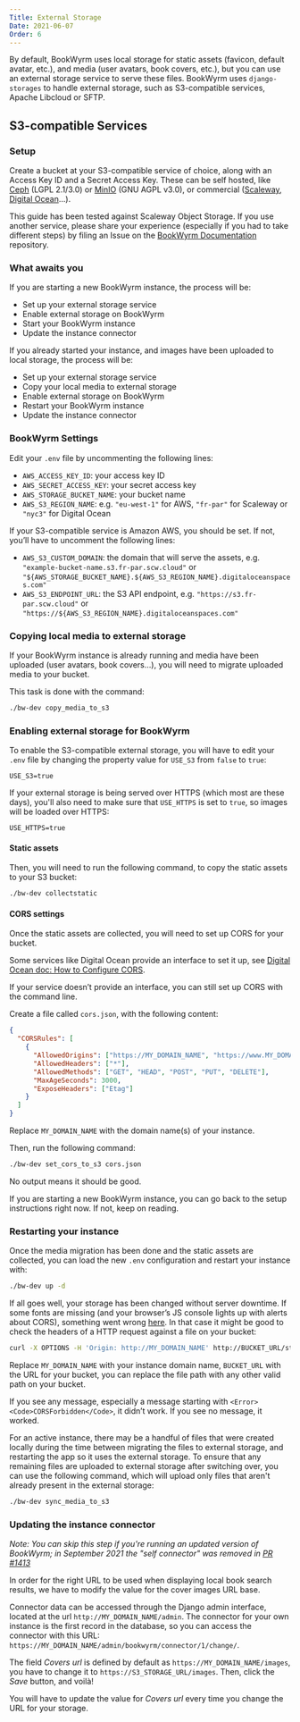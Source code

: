 ```yaml
---
Title: External Storage
Date: 2021-06-07
Order: 6
---
```


By default, BookWyrm uses local storage for static assets (favicon, default avatar, etc.), and media (user avatars, book covers, etc.), but you can use an external storage service to serve these files. BookWyrm uses `django-storages` to handle external storage, such as S3-compatible services, Apache Libcloud or SFTP.

## S3-compatible Services

### Setup

Create a bucket at your S3-compatible service of choice, along with an Access Key ID and a Secret Access Key. These can be self hosted, like [Ceph](https://ceph.io/en/) (LGPL 2.1/3.0) or [MinIO](https://min.io/) (GNU AGPL v3.0), or commercial ([Scaleway](https://www.scaleway.com/en/docs/object-storage-feature/), [Digital Ocean](https://www.digitalocean.com/community/tutorials/how-to-create-a-digitalocean-space-and-api-key)…).

This guide has been tested against Scaleway Object Storage. If you use another service, please share your experience (especially if you had to take different steps) by filing an Issue on the [BookWyrm Documentation](https://github.com/bookwyrm-social/documentation) repository.

### What awaits you

If you are starting a new BookWyrm instance, the process will be:

- Set up your external storage service
- Enable external storage on BookWyrm
- Start your BookWyrm instance
- Update the instance connector

If you already started your instance, and images have been uploaded to local storage, the process will be:

- Set up your external storage service
- Copy your local media to external storage
- Enable external storage on BookWyrm
- Restart your BookWyrm instance
- Update the instance connector

### BookWyrm Settings

Edit your `.env` file by uncommenting the following lines:

- `AWS_ACCESS_KEY_ID`: your access key ID
- `AWS_SECRET_ACCESS_KEY`: your secret access key
- `AWS_STORAGE_BUCKET_NAME`: your bucket name
- `AWS_S3_REGION_NAME`: e.g. `"eu-west-1"` for AWS, `"fr-par"` for Scaleway or `"nyc3"` for Digital Ocean 

If your S3-compatible service is Amazon AWS, you should be set. If not, you’ll have to uncomment the following lines:

- `AWS_S3_CUSTOM_DOMAIN`: the domain that will serve the assets, e.g. `"example-bucket-name.s3.fr-par.scw.cloud"` or `"${AWS_STORAGE_BUCKET_NAME}.${AWS_S3_REGION_NAME}.digitaloceanspaces.com"`
- `AWS_S3_ENDPOINT_URL`: the S3 API endpoint, e.g. `"https://s3.fr-par.scw.cloud"` or `"https://${AWS_S3_REGION_NAME}.digitaloceanspaces.com"`

### Copying local media to external storage

If your BookWyrm instance is already running and media have been uploaded (user avatars, book covers…), you will need to migrate uploaded media to your bucket.

This task is done with the command:

```bash
./bw-dev copy_media_to_s3
```

### Enabling external storage for BookWyrm

To enable the S3-compatible external storage, you will have to edit your `.env` file by changing the property value for `USE_S3` from `false` to `true`:

```
USE_S3=true
```

If your external storage is being served over HTTPS (which most are these days), you'll also need to make sure that `USE_HTTPS` is set to `true`, so images will be loaded over HTTPS:

```
USE_HTTPS=true
```

#### Static assets

Then, you will need to run the following command, to copy the static assets to your S3 bucket:

```bash
./bw-dev collectstatic
```

#### CORS settings

Once the static assets are collected, you will need to set up CORS for your bucket.

Some services like Digital Ocean provide an interface to set it up, see [Digital Ocean doc: How to Configure CORS](https://docs.digitalocean.com/products/spaces/how-to/configure-cors/).

If your service doesn’t provide an interface, you can still set up CORS with the command line.

Create a file called `cors.json`, with the following content:

```json
{
  "CORSRules": [
    {
      "AllowedOrigins": ["https://MY_DOMAIN_NAME", "https://www.MY_DOMAIN_NAME"],
      "AllowedHeaders": ["*"],
      "AllowedMethods": ["GET", "HEAD", "POST", "PUT", "DELETE"],
      "MaxAgeSeconds": 3000,
      "ExposeHeaders": ["Etag"]
    }
  ]
}
```

Replace `MY_DOMAIN_NAME` with the domain name(s) of your instance.

Then, run the following command:

```bash
./bw-dev set_cors_to_s3 cors.json
```

No output means it should be good.

If you are starting a new BookWyrm instance, you can go back to the setup instructions right now. If not, keep on reading.

### Restarting your instance

Once the media migration has been done and the static assets are collected, you can load the new `.env` configuration and restart your instance with:

```bash
./bw-dev up -d
```

If all goes well, your storage has been changed without server downtime. If some fonts are missing (and your browser’s JS console lights up with alerts about CORS), something went wrong [here](#cors-settings). In that case it might be good to check the headers of a HTTP request against a file on your bucket:

```bash
curl -X OPTIONS -H 'Origin: http://MY_DOMAIN_NAME' http://BUCKET_URL/static/images/logo-small.png -H "Access-Control-Request-Method: GET"
```

Replace `MY_DOMAIN_NAME` with your instance domain name, `BUCKET_URL` with the URL for your bucket, you can replace the file path with any other valid path on your bucket.

If you see any message, especially a message starting with `<Error><Code>CORSForbidden</Code>`, it didn’t work. If you see no message, it worked.

For an active instance, there may be a handful of files that were created locally during the time between migrating the files to external storage, and restarting the app so it uses the external storage.
To ensure that any remaining files are uploaded to external storage after switching over, you can use the following command, which will upload only files that aren't already present in the external storage:

```bash
./bw-dev sync_media_to_s3
```

### Updating the instance connector

*Note: You can skip this step if you're running an updated version of BookWyrm; in September 2021 the "self connector" was removed in [PR #1413](https://github.com/bookwyrm-social/bookwyrm/pull/1413)*

In order for the right URL to be used when displaying local book search results, we have to modify the value for the cover images URL base.

Connector data can be accessed through the Django admin interface, located at the url `http://MY_DOMAIN_NAME/admin`. The connector for your own instance is the first record in the database, so you can access the connector with this URL: `https://MY_DOMAIN_NAME/admin/bookwyrm/connector/1/change/`.

The field _Covers url_ is defined by default as `https://MY_DOMAIN_NAME/images`, you have to change it to `https://S3_STORAGE_URL/images`. Then, click the _Save_ button, and voilà!

You will have to update the value for _Covers url_ every time you change the URL for your storage.
